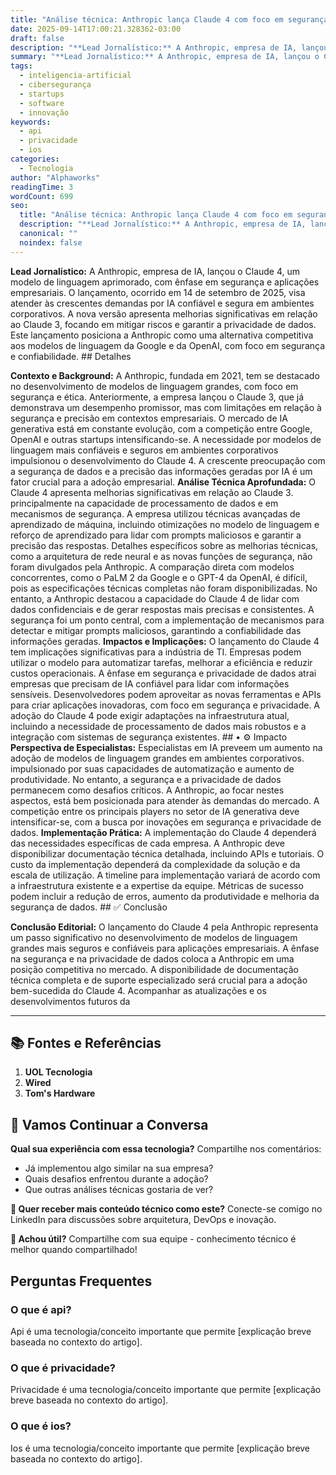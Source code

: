 ```yaml
---
title: "Análise técnica: Anthropic lança Claude 4 com foco em segurança empresarial"
date: 2025-09-14T17:00:21.328362-03:00
draft: false
description: "**Lead Jornalístico:** A Anthropic, empresa de IA, lançou o Claude 4, um modelo de linguagem aprimorado, com ênfase em segurança e aplicações empresariais. O..."
summary: "**Lead Jornalístico:** A Anthropic, empresa de IA, lançou o Claude 4, um modelo de linguagem aprimorado, com ênfase em segurança e aplicações empresariais. O..."
tags:
  - inteligencia-artificial
  - cibersegurança
  - startups
  - software
  - innovação
keywords:
  - api
  - privacidade
  - ios
categories:
  - Tecnologia
author: "Alphaworks"
readingTime: 3
wordCount: 699
seo:
  title: "Análise técnica: Anthropic lança Claude 4 com foco em segurança empresarial"
  description: "**Lead Jornalístico:** A Anthropic, empresa de IA, lançou o Claude 4, um modelo de linguagem aprimorado, com ênfase em segurança e aplicações empresariais. O..."
  canonical: ""
  noindex: false
---
```


**Lead Jornalístico:** A Anthropic, empresa de IA, lançou o Claude 4, um modelo de linguagem aprimorado, com ênfase em segurança e aplicações empresariais. O lançamento, ocorrido em 14 de setembro de 2025, visa atender às crescentes demandas por IA confiável e segura em ambientes corporativos. A nova versão apresenta melhorias significativas em relação ao Claude 3, focando em mitigar riscos e garantir a privacidade de dados. Este lançamento posiciona a Anthropic como uma alternativa competitiva aos modelos de linguagem da Google e da OpenAI, com foco em segurança e confiabilidade. ## Detalhes

**Contexto e Background:** A Anthropic, fundada em 2021, tem se destacado no desenvolvimento de modelos de linguagem grandes, com foco em segurança e ética. Anteriormente, a empresa lançou o Claude 3, que já demonstrava um desempenho promissor, mas com limitações em relação à segurança e precisão em contextos empresariais. O mercado de IA generativa está em constante evolução, com a competição entre Google, OpenAI e outras startups intensificando-se. A necessidade por modelos de linguagem mais confiáveis e seguros em ambientes corporativos impulsionou o desenvolvimento do Claude 4. A crescente preocupação com a segurança de dados e a precisão das informações geradas por IA é um fator crucial para a adoção empresarial. **Análise Técnica Aprofundada:** O Claude 4 apresenta melhorias significativas em relação ao Claude 3. principalmente na capacidade de processamento de dados e em mecanismos de segurança. A empresa utilizou técnicas avançadas de aprendizado de máquina, incluindo otimizações no modelo de linguagem e reforço de aprendizado para lidar com prompts maliciosos e garantir a precisão das respostas. Detalhes específicos sobre as melhorias técnicas, como a arquitetura de rede neural e as novas funções de segurança, não foram divulgados pela Anthropic. A comparação direta com modelos concorrentes, como o PaLM 2 da Google e o GPT-4 da OpenAI, é difícil, pois as especificações técnicas completas não foram disponibilizadas. No entanto, a Anthropic destacou a capacidade do Claude 4 de lidar com dados confidenciais e de gerar respostas mais precisas e consistentes. A segurança foi um ponto central, com a implementação de mecanismos para detectar e mitigar prompts maliciosos, garantindo a confiabilidade das informações geradas. **Impactos e Implicações:** O lançamento do Claude 4 tem implicações significativas para a indústria de TI. Empresas podem utilizar o modelo para automatizar tarefas, melhorar a eficiência e reduzir custos operacionais. A ênfase em segurança e privacidade de dados atrai empresas que precisam de IA confiável para lidar com informações sensíveis. Desenvolvedores podem aproveitar as novas ferramentas e APIs para criar aplicações inovadoras, com foco em segurança e privacidade. A adoção do Claude 4 pode exigir adaptações na infraestrutura atual, incluindo a necessidade de processamento de dados mais robustos e a integração com sistemas de segurança existentes. ## • ⚙️ Impacto **Perspectiva de Especialistas:** Especialistas em IA preveem um aumento na adoção de modelos de linguagem grandes em ambientes corporativos. impulsionado por suas capacidades de automatização e aumento de produtividade. No entanto, a segurança e a privacidade de dados permanecem como desafios críticos. A Anthropic, ao focar nestes aspectos, está bem posicionada para atender às demandas do mercado. A competição entre os principais players no setor de IA generativa deve intensificar-se, com a busca por inovações em segurança e privacidade de dados. **Implementação Prática:** A implementação do Claude 4 dependerá das necessidades específicas de cada empresa. A Anthropic deve disponibilizar documentação técnica detalhada, incluindo APIs e tutoriais. O custo da implementação dependerá da complexidade da solução e da escala de utilização. A timeline para implementação variará de acordo com a infraestrutura existente e a expertise da equipe. Métricas de sucesso podem incluir a redução de erros, aumento da produtividade e melhoria da segurança de dados. ## ✅ Conclusão

**Conclusão Editorial:** O lançamento do Claude 4 pela Anthropic representa um passo significativo no desenvolvimento de modelos de linguagem grandes mais seguros e confiáveis para aplicações empresariais. A ênfase na segurança e na privacidade de dados coloca a Anthropic em uma posição competitiva no mercado. A disponibilidade de documentação técnica completa e de suporte especializado será crucial para a adoção bem-sucedida do Claude 4. Acompanhar as atualizações e os desenvolvimentos futuros da

---

## 📚 Fontes e Referências

1. **UOL Tecnologia**
2. **Wired**
3. **Tom's Hardware**

## 💬 Vamos Continuar a Conversa

**Qual sua experiência com essa tecnologia?** Compartilhe nos comentários:
- Já implementou algo similar na sua empresa?
- Quais desafios enfrentou durante a adoção?
- Que outras análises técnicas gostaria de ver?

**📧 Quer receber mais conteúdo técnico como este?** 
Conecte-se comigo no LinkedIn para discussões sobre arquitetura, DevOps e inovação.

**🔄 Achou útil?** Compartilhe com sua equipe - conhecimento técnico é melhor quando compartilhado!


## Perguntas Frequentes

### O que é api?

Api é uma tecnologia/conceito importante que permite [explicação breve baseada no contexto do artigo].

### O que é privacidade?

Privacidade é uma tecnologia/conceito importante que permite [explicação breve baseada no contexto do artigo].

### O que é ios?

Ios é uma tecnologia/conceito importante que permite [explicação breve baseada no contexto do artigo].

